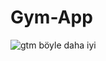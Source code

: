 # Gym-App
![gtm](https://user-images.githubusercontent.com/89164849/142726576-e78d60a8-7eae-4151-a456-5b110ccf987a.jpg)
böyle daha iyi
